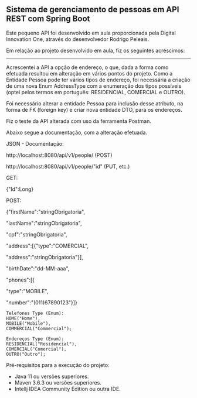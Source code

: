 <h2>Sistema de gerenciamento de pessoas em API REST com Spring Boot</h2>

Este pequeno API foi desenvolvido em aula proporcionada pela Digital Innovation One, através do desenvolvedor Rodrigo Peleais.

Em relação ao projeto desenvolvido em aula, fiz os seguintes acréscimos:

- ---

Acrescentei a API a opção de endereço, o que, dada a forma como efetuada resultou em alteração em vários pontos do projeto. Como a Entidade Pessoa pode ter vários tipos de endereço, foi necessária a criação de uma nova Enum AddressType com a enumeração dos tipos possíveis (optei pelos termos em português: RESIDENCIAL, COMERCIAL e OUTRO).

Foi necessário alterar a entidade Pessoa para inclusão desse atributo, na forma de FK (foreign key) e criar nova entidade DTO, para os endereços.

Fiz o teste da API alterada com uso da ferramenta Postman.

Abaixo segue a documentação, com a alteração efetuada.

JSON - Documentação:

http://localhost:8080/api/v1/people/ (POST)

http://localhost:8080/api/v1/people/"id" (PUT, etc.)

GET:

{"Id":Long}

POST:

{"firstName":"stringObrigatoria",

"lastName":"stringObrigatoria",

"cpf":"stringObrigatoria",

"address":[{"type":"COMERCIAL",

"address":"stringObrigatoria"}],

"birthDate":"dd-MM-aaa",

"phones":[{

"type":"MOBILE",

"number":"(011)67890123"}]}

```
Telefones Type (Enum):
HOME("Home"),
MOBILE("Mobile"),
COMMERCIAL("Commercial");
```

```
Endereços Type (Enum):
RESIDENCIAL("Residencial"),
COMERCIAL("Comercial"),
OUTRO("Outro");
```

Pré-requisitos para a execução do projeto:

* Java 11 ou versões superiores.
* Maven 3.6.3 ou versões superiores.
* Intellj IDEA Community Edition ou outra IDE.
